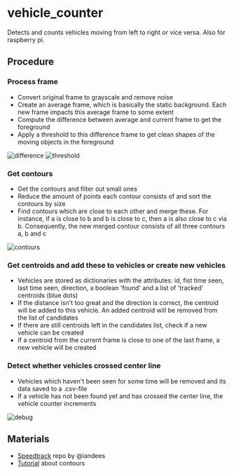 # vehicle_counter

Detects and counts vehicles moving from left to right or vice versa. Also for raspberry pi.

## Procedure

### Process frame
- Convert original frame to grayscale and remove noise
- Create an average frame, which is basically the static background. Each new frame impacts this average frame to some extent
- Compute the difference between average and current frame to get the foreground
- Apply a threshold to this difference frame to get clean shapes of the moving objects in the foreground

![difference](https://user-images.githubusercontent.com/26798159/35406645-ca19d1d2-0209-11e8-8abc-5a8912a21111.JPG)
![threshold](https://user-images.githubusercontent.com/26798159/35406644-c9f18b5a-0209-11e8-9d69-f1b993f88fc2.JPG)

### Get contours
- Get the contours and filter out small ones
- Reduce the amount of points each contour consists of and sort the contours by size
- Find contours which are close to each other and merge these. For instance, if a is close to b and b is close to c, then a is also close to c via b. Consequently, the new merged contour consists of all three contours a, b and c

![contours](https://user-images.githubusercontent.com/26798159/35406647-ca738ff6-0209-11e8-9d4c-c458819e0c37.JPG)

### Get centroids and add these to vehicles or create new vehicles
- Vehicles are stored as dictionaries with the attributes: id, fist time seen, last time seen, direction, a boolean 'found' and a list of 'tracked' centroids (blue dots)
- If the distance isn't too great and the direction is correct, the centroid will be added to this vehicle. An added centroid will be removed from the list of candidates
- If there are still centroids left in the candidates list, check if a new vehicle can be created
- If a centroid from the current frame is close to one of the last frame, a new vehicle will be created

###  Detect whether vehicles crossed center line
- Vehicles which haven't been seen for some time will be removed and its data saved to a .csv-file
- If a vehicle has not been found yet and has crossed the center line, the vehicle counter increments

![debug](https://user-images.githubusercontent.com/26798159/35406646-ca529ec2-0209-11e8-954c-534fe3939275.JPG)

## Materials
- <a href="https://github.com/iandees/speedtrack">Speedtrack</a> repo by @iandees
- <a href="https://docs.opencv.org/3.3.1/d3/d05/tutorial_py_table_of_contents_contours.html">Tutorial</a> about contours
